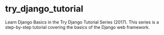 # try_django_tutorial
Learn Django Basics in the Try Django Tutorial Series (2017). This series is a step-by-step tutorial covering the basics of the Django web framework.
